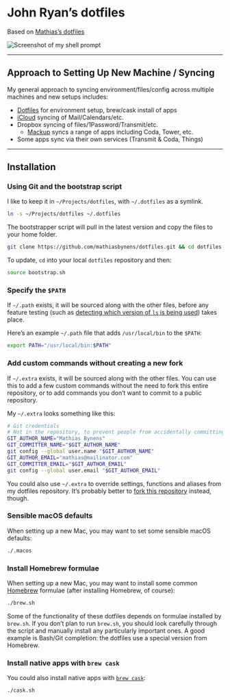 # John Ryan’s dotfiles

Based on [Mathias’s dotfiles](https://github.com/mathiasbynens/dotfiles)

![Screenshot of my shell prompt](https://i.imgur.com/EkEtphC.png)

---

## Approach to Setting Up New Machine / Syncing

My general approach to syncing environment/files/config across multiple machines and new setups includes:

* [Dotfiles](https://github.com/johndryan/dotfiles) for environment setup, brew/cask install of apps
* [iCloud](https://www.icloud.com) syncing of Mail/Calendars/etc.
* Dropbox syncing of files/1Password/Transmit/etc.
	* [Mackup](https://github.com/lra/mackup) syncs a range of apps including Coda, Tower, etc. 
* Some apps sync via their own services (Transmit & Coda, Things) 

---

## Installation

### Using Git and the bootstrap script

I like to keep it in `~/Projects/dotfiles`, with `~/.dotfiles` as a symlink.

```bash
ln -s ~/Projects/dotfiles ~/.dotfiles
```

The bootstrapper script will pull in the latest version and copy the files to your home folder.

```bash
git clone https://github.com/mathiasbynens/dotfiles.git && cd dotfiles && source bootstrap.sh
```

To update, `cd` into your local `dotfiles` repository and then:

```bash
source bootstrap.sh
```



### Specify the `$PATH`

If `~/.path` exists, it will be sourced along with the other files, before any feature testing (such as [detecting which version of `ls` is being used](https://github.com/mathiasbynens/dotfiles/blob/aff769fd75225d8f2e481185a71d5e05b76002dc/.aliases#L21-26)) takes place.

Here’s an example `~/.path` file that adds `/usr/local/bin` to the `$PATH`:

```bash
export PATH="/usr/local/bin:$PATH"
```

### Add custom commands without creating a new fork

If `~/.extra` exists, it will be sourced along with the other files. You can use this to add a few custom commands without the need to fork this entire repository, or to add commands you don’t want to commit to a public repository.

My `~/.extra` looks something like this:

```bash
# Git credentials
# Not in the repository, to prevent people from accidentally committing under my name
GIT_AUTHOR_NAME="Mathias Bynens"
GIT_COMMITTER_NAME="$GIT_AUTHOR_NAME"
git config --global user.name "$GIT_AUTHOR_NAME"
GIT_AUTHOR_EMAIL="mathias@mailinator.com"
GIT_COMMITTER_EMAIL="$GIT_AUTHOR_EMAIL"
git config --global user.email "$GIT_AUTHOR_EMAIL"
```

You could also use `~/.extra` to override settings, functions and aliases from my dotfiles repository. It’s probably better to [fork this repository](https://github.com/mathiasbynens/dotfiles/fork) instead, though.

### Sensible macOS defaults

When setting up a new Mac, you may want to set some sensible macOS defaults:

```bash
./.macos
```

### Install Homebrew formulae

When setting up a new Mac, you may want to install some common [Homebrew](http://brew.sh/) formulae (after installing Homebrew, of course):

```bash
./brew.sh
```

Some of the functionality of these dotfiles depends on formulae installed by `brew.sh`. If you don’t plan to run `brew.sh`, you should look carefully through the script and manually install any particularly important ones. A good example is Bash/Git completion: the dotfiles use a special version from Homebrew.

### Install native apps with `brew cask`

You could also install native apps with [`brew cask`](https://github.com/phinze/homebrew-cask):

```bash
./cask.sh
```

